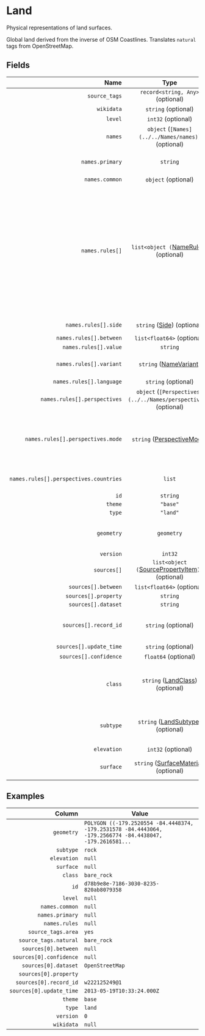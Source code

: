 # Land

Physical representations of land surfaces.

Global land derived from the inverse of OSM Coastlines. Translates `natural` tags from OpenStreetMap.

## Fields

| Name | Type | Description |
|-----:|:----:|-------------|
| `source_tags` | `record<string, Any>` (optional) |  |
| `wikidata` | `string` (optional) |  |
| `level` | `int32` (optional) |  |
| `names` | `object` (`[Names](../../Names/names)`) (optional) |  |
| `names.primary` | `string` | The most commonly used name. |
| `names.common` | `object` (optional) |  |
| `names.rules[]` | `list<object (`[NameRule](../../Names/name_rule)`)>` (optional) | Rules for names that cannot be specified in the simple common names property. These rules can cover other name variants such as official, alternate, and short; and they can optionally include geometric scoping (linear referencing) and side-of-road scoping for complex cases. |
| `names.rules[].side` | `string` ([Side](../../Names/side)) (optional) | Examples: `left`, `right` |
| `names.rules[].between` | `list<float64>` (optional) |  |
| `names.rules[].value` | `string` |  |
| `names.rules[].variant` | `string` ([NameVariant](../../Names/name_variant)) | Examples: `common`, `official`, `alternate`, ... |
| `names.rules[].language` | `string` (optional) |  |
| `names.rules[].perspectives` | `object` (`[Perspectives](../../Names/perspectives)`) (optional) |  |
| `names.rules[].perspectives.mode` | `string` ([PerspectiveMode](../../Names/perspective_mode)) | Whether the perspective holder accepts or disputes this name. Examples: `accepted_by`, `disputed_by` |
| `names.rules[].perspectives.countries` | `list` | Countries holding the given mode of perspective. |
| `id` | `string` |  |
| `theme` | `"base"` |  |
| `type` | `"land"` |  |
| `geometry` | `geometry` | Geometry (Point, LineString, Polygon, or MultiPolygon) |
| `version` | `int32` |  |
| `sources[]` | `list<object (`[SourcePropertyItem](../../Sources/source_property_item)`)>` (optional) |  |
| `sources[].between` | `list<float64>` (optional) |  |
| `sources[].property` | `string` |  |
| `sources[].dataset` | `string` |  |
| `sources[].record_id` | `string` (optional) | Refers to the specific record within the dataset that was used. |
| `sources[].update_time` | `string` (optional) |  |
| `sources[].confidence` | `float64` (optional) |  |
| `class` | `string` ([LandClass](land_class)) (optional) | Examples: `archipelago`, `bare_rock`, `beach`, ... Default: `<LandClass.LAND: 'land'>` |
| `subtype` | `string` ([LandSubtype](land_subtype)) (optional) | Examples: `crater`, `desert`, `forest`, ... Default: `<LandSubtype.LAND: 'land'>` |
| `elevation` | `int32` (optional) |  |
| `surface` | `string` ([SurfaceMaterial](../surface_material)) (optional) | Examples: `asphalt`, `cobblestone`, `compacted`, ... |

## Examples

| Column | Value |
|-------:|-------|
| `geometry` | `POLYGON ((-179.2520554 -84.4448374, -179.2531578 -84.4443064, -179.2566774 -84.4438047, -179.2616581...` |
| `subtype` | `rock` |
| `elevation` | `null` |
| `surface` | `null` |
| `class` | `bare_rock` |
| `id` | `d78b9e8e-7186-3030-8235-820ab8079358` |
| `level` | `null` |
| `names.common` | `null` |
| `names.primary` | `null` |
| `names.rules` | `null` |
| `source_tags.area` | `yes` |
| `source_tags.natural` | `bare_rock` |
| `sources[0].between` | `null` |
| `sources[0].confidence` | `null` |
| `sources[0].dataset` | `OpenStreetMap` |
| `sources[0].property` |  |
| `sources[0].record_id` | `w222125249@1` |
| `sources[0].update_time` | `2013-05-19T10:33:24.000Z` |
| `theme` | `base` |
| `type` | `land` |
| `version` | `0` |
| `wikidata` | `null` |
